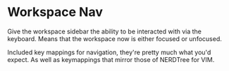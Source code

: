 Workspace Nav
=============

Give the workspace sidebar the ability to be interacted with via the keyboard. Means that the workspace now is either focused or unfocused.

Included key mappings for navigation, they're pretty much what you'd expect. As well as keymappings that mirror those of NERDTree for VIM.
